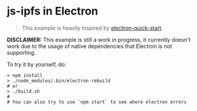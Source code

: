 # js-ipfs in Electron

> This example is heavily inspired by [electron-quick-start](https://github.com/electron/electron-quick-start).

**DISCLAIMER:** This example is still a work in progress, it currently doesn't work due to the usage of native dependencies that Electron is not supporting.

To try it by yourself, do:

```
> npm install
> ./node_modules/.bin/electron-rebuild
# or 
> ./build.sh
#
# You can also try to use `npm start` to see where electron errors
```
